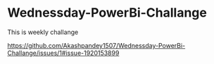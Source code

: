 # Wednessday-PowerBi-Challange
This is weekly challange

https://github.com/Akashpandey1507/Wednessday-PowerBi-Challange/issues/1#issue-1920153899
